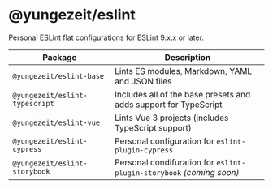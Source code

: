 # @yungezeit/eslint

Personal ESLint flat configurations for ESLint 9.x.x or later.

| **Package**                     	| **Description**                                                        	|
|---------------------------------	|------------------------------------------------------------------------	|
| `@yungezeit/eslint-base`        	| Lints ES modules, Markdown, YAML and JSON files                       	|
| `@yungezeit/eslint-typescript`  	| Includes all of the base presets and adds support for TypeScript       	|
| `@yungezeit/eslint-vue`         	| Lints Vue 3 projects (includes TypeScript support)                     	|
| `@yungezeit/eslint-cypress`     	| Personal configuration for `eslint-plugin-cypress`                     	|
| `@yungezeit/eslint-storybook`   	| Personal condifuration for `eslint-plugin-storybook` _(coming soon)_   	|